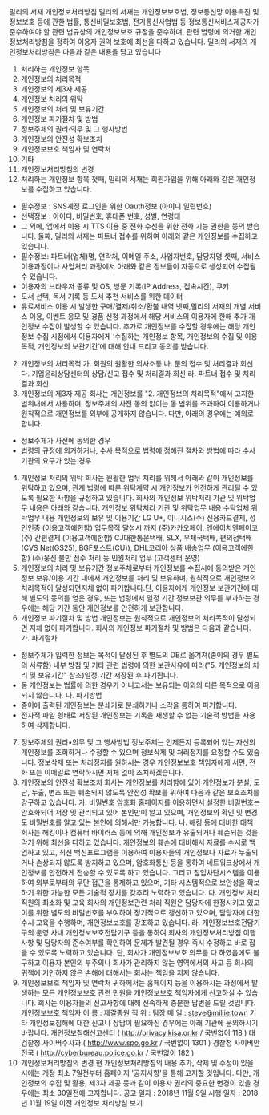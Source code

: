 밀리의 서재 개인정보처리방침
밀리의 서재는 개인정보보호법, 정보통신망 이용촉진 및 정보보호 등에 관한 법률, 통신비밀보호법, 전기통신사업법 등 정보통신서비스제공자가 준수하여야 할 관련 법규상의 개인정보보호 규정을 준수하며, 관련 법령에 의거한 개인정보처리방침을 정하여 이용자 권익 보호에 최선을 다하고 있습니다.
밀리의 서재의 개인정보처리방침은 다음과 같은 내용을 담고 있습니다
1. 처리하는 개인정보 항목
2. 개인정보의 처리목적
3. 개인정보의 제3자 제공
4. 개인정보 처리의 위탁
5. 개인정보의 처리 및 보유기간
6. 개인정보 파기절차 및 방법
7. 정보주체의 권리·의무 및 그 행사방법
8. 개인정보의 안전성 확보조치
9. 개인정보보호 책임자 및 연락처
10. 기타
11. 개인정보처리방침의 변경
1. 처리하는 개인정보 항목
첫째, 밀리의 서재는 회원가입을 위해 아래와 같은 개인정보를 수집하고 있습니다.
- 필수정보 : SNS계정 로그인을 위한 Oauth정보 (아이디 일련번호)
- 선택정보 : 아이디, 비밀번호, 휴대폰 번호, 성별, 연령대
- 그 외에, 앱에서 이용 시 TTS 이용 중 전화 수신을 위한 전화 기능 권한을 동의 받습니다.
둘째, 밀리의 서재는 파트너 접수를 위하여 아래와 같은 개인정보를 수집하고 있습니다.
- 필수정보: 파트너(업체)명, 연락처, 이메일 주소, 사업자번호, 담당자명
셋째, 서비스 이용과정이나 사업처리 과정에서 아래와 같은 정보들이 자동으로 생성되어 수집될 수 있습니다.
- 이용자의 브라우저 종류 및 OS, 방문 기록(IP Address, 접속시간), 쿠키
- 도서 선택, 독서 기록 등 도서 추천 서비스를 위한 데이터
- 유료서비스 이용 시 발생한 구매/결제/취소/환불 내역
넷째,밀리의 서재의 개별 서비스 이용, 이벤트 응모 및 경품 신청 과정에서 해당 서비스의 이용자에 한해 추가 개인정보 수집이 발생할 수 있습니다. 추가로 개인정보를 수집할 경우에는 해당 개인정보 수집 시점에서 이용자에게 ‘수집하는 개인정보 항목, 개인정보의 수집 및 이용목적, 개인정보의 보관기간’에 대해 안내 드리고 동의를 받습니다.
2. 개인정보의 처리목적
가. 회원의 원활한 의사소통
나. 문의 접수 및 처리결과 회신
다. 기업윤리상담센터의 상담/신고 접수 및 처리결과 회신
라. 파트너 접수 및 처리결과 회신
3. 개인정보의 제3자 제공
회사는 개인정보를 "2. 개인정보의 처리목적"에서 고지한 범위내에서 사용하며, 정보주체의 사전 동의 없이는 동 범위를 초과하여 이용하거나 원칙적으로 개인정보를 외부에 공개하지 않습니다. 다만, 아래의 경우에는 예외로 합니다.
- 정보주체가 사전에 동의한 경우
- 법령의 규정에 의거하거나, 수사 목적으로 법령에 정해진 절차와 방법에 따라 수사기관의 요구가 있는 경우
4. 개인정보 처리의 위탁
회사는 원활한 업무 처리를 위해서 아래와 같이 개인정보를 위탁하고 있으며, 관계 법령에 따른 위탁계약 시 개인정보가 안전하게 관리될 수 있도록 필요한 사항을 규정하고 있습니다.
회사의 개인정보 위탁처리 기관 및 위탁업무 내용은 아래와 같습니다.
개인정보 위탁처리 기관 및 위탁업무 내용
수탁업체 위탁업무 내용 개인정보의 보유 및 이용기간
LG U+, 이니시스(주) 신용카드결제, 성인인증
(이용고객에한함) 업무목적 달성시 까지
(주)카카오페이, 엔에이치엔페이코(주) 간편결제
(이용고객에한함)
CJ대한통운택배, SLX, 우체국택배, 편의점택배(CVS Net(GS25), BGF포스트(CU)), DHL코리아 상품 배송업무
(이용고객에한함)
(주)웅진 불만 접수 처리 등 민원처리 업무 (고객센터 운영)
5. 개인정보의 처리 및 보유기간
정보주체로부터 개인정보를 수집시에 동의받은 개인정보 보유/이용 기간 내에서 개인정보를 처리 및 보유하며, 원칙적으로 개인정보의 처리목적이 달성되면지체 없이 파기합니다.단, 이용자에게 개인정보 보관기간에 대해 별도의 동의를 얻은 경우, 또는 법령에서 일정 기간 정보보관 의무를 부과하는 경우에는 해당 기간 동안 개인정보를 안전하게 보관합니다.
6. 개인정보 파기절차 및 방법
개인정보는 원칙적으로 개인정보의 처리목적이 달성되면 지체 없이 파기합니다. 회사의 개인정보 파기절차 및 방법은 다음과 같습니다.
가. 파기절차
- 정보주체가 입력한 정보는 목적이 달성된 후 별도의 DB로 옮겨져(종이의 경우 별도의 서류함) 내부 방침 및 기타 관련 법령에 의한 보관사유에 따라("5. 개인정보의 처리 및 보유기간" 참조)일정 기간 저장된 후 파기됩니다.
- 동 개인정보는 법률에 의한 경우가 아니고서는 보유되는 이외의 다른 목적으로 이용되지 않습니다.
나. 파기방법
- 종이에 출력된 개인정보는 분쇄기로 분쇄하거나 소각을 통하여 파기합니다.
- 전자적 파일 형태로 저장된 개인정보는 기록을 재생할 수 없는 기술적 방법을 사용하여 삭제합니다.
7. 정보주체의 권리•의무 및 그 행사방법
정보주체는 언제든지 등록되어 있는 자신의 개인정보를 조회하거나 수정할 수 있으며 정보삭제 및 처리정지를 요청할 수도 있습니다. 정보삭제 또는 처리정지를 원하시는 경우 개인정보보호 책임자에게 서면, 전화 또는 이메일로 연락하시면 지체 없이 조치하겠습니다.
8. 개인정보의 안전성 확보조치
회사는 개인정보를 처리함에 있어 개인정보가 분실, 도난, 누출, 변조 또는 훼손되지 않도록 안전성 확보를 위하여 다음과 같은 보호조치를 강구하고 있습니다.
가. 비밀번호 암호화
홈페이지를 이용하면서 설정한 비밀번호는 암호화되어 저장 및 관리되고 있어 본인만이 알고 있으며, 개인정보의 확인 및 변경도 비밀번호를 알고 있는 본인에 의해서만 가능합니다.
나. 해킹 등에 대비한 대책
회사는 해킹이나 컴퓨터 바이러스 등에 의해 개인정보가 유출되거나 훼손되는 것을 막기 위해 최선을 다하고 있습니다. 개인정보의 훼손에 대비해서 자료를 수시로 백업하고 있고, 최신 백신프로그램을 이용하여 이용자들의 개인정보나 자료가 누출되거나 손상되지 않도록 방지하고 있으며, 암호화통신 등을 통하여 네트워크상에서 개인정보를 안전하게 전송할 수 있도록 하고 있습니다.
그리고 침입차단시스템을 이용하여 외부로부터의 무단 접근을 통제하고 있으며, 기타 시스템적으로 보안성을 확보하기 위한 가능한 모든 기술적 장치를 갖추려 노력하고 있습니다.
다. 개인정보 처리 직원의 최소화 및 교육
회사의 개인정보관련 처리 직원은 담당자에 한정시키고 있고 이를 위한 별도의 비밀번호를 부여하여 정기적으로 갱신하고 있으며, 담당자에 대한 수시 교육을 수행하며, 개인정보보호를 강조하고 있습니다.
라. 개인정보보호전담기구의 운영
사내 개인정보보호전담기구 등을 통하여 회사의 개인정보처리방침 이행사항 및 담당자의 준수여부를 확인하여 문제가 발견될 경우 즉시 수정하고 바로 잡을 수 있도록 노력하고 있습니다. 단, 회사가 개인정보보호 의무를 다 하였음에도 불구하고 이용자 본인의 부주의나 회사가 관리하지 않는 영역에서의 사고 등 회사의 귀책에 기인하지 않은 손해에 대해서는 회사는 책임을 지지 않습니다.
9. 개인정보보호 책임자 및 연락처
귀하께서는 홈페이지 등을 이용하시는 과정에서 발생하는 모든 개인정보보호 관련 민원을 개인정보보호 책임자에게 신고하실 수 있습니다. 회사는 이용자들의 신고사항에 대해 신속하게 충분한 답변을 드릴 것입니다.
개인정보보호 책임자
이 름 : 제갈종원
직 위 : 팀장
메 일 : steve@millie.town
기타 개인정보침해에 대한 신고나 상담이 필요하신 경우에는 아래 기관에 문의하시기 바랍니다.
개인정보침해신고센터 ( http://privacy.kisa.or.kr / 국번없이 118 )
대검찰청 사이버수사과 ( http://www.spo.go.kr / 국번없이 1301 )
경찰청 사이버안전국 ( http://cyberbureau.police.go.kr / 국번없이 182 )
10. 개인정보처리방침의 변경
현 개인정보처리방침의 내용 추가, 삭제 및 수정이 있을 시에는 개정 최소 7일전부터 홈페이지 '공지사항'을 통해 고지할 것입니다. 다만, 개인정보의 수집 및 활용, 제3자 제공 등과 같이 이용자 권리의 중요한 변경이 있을 경우에는 최소 30일전에 고지합니다.
공고 일자 : 2018년 11월 9일
시행 일자 : 2018년 11월 19일
이전 개인정보 처리방침 보기